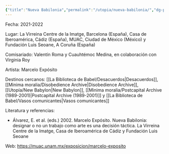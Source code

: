 ```yaml
---
{"title":"Nueva Babilonia","permalink":"/utopia/nueva-babilonia/","dg-publish":true,"tags":["gardenEntry"],"dp-home":null,"dgPassFrontmatter":true,"created":"2025-03-18T11:49:31.000+01:00","updated":"2025-06-04T19:38:00.142+02:00"}
---
```


Fecha: 2021-2022

Lugar: La Virreina Centre de la Imatge, Barcelona (España), Casa de Iberoamérica, Cádiz (España), MUAC, Ciudad de México (México) y Fundación Luis Seoane, A Coruña (España)

Comisariado: Valentín Roma y Cuauhtémoc Medina, en colaboración con Virginia Roy

Artista: Marcelo Expósito

Destinos cercanos: [[La Biblioteca de Babel/Desacuerdos\|Desacuerdos]], [[Minima moralia/Disobedience Archive\|Disobedience Archive]], [[Utopía/New Babylon\|New Babylon]], [[Minima moralia/Postcapital Archive (1989-2001)\|Postcapital Archive (1989-2001)]] y [[La Biblioteca de Babel/Vasos comunicantes\|Vasos comunicantes]]

Literatura y referencias:
- Álvarez, E. et al. (eds.) 2002. Marcelo Expósito. Nueva Babilonia: designar o no un trabajo como arte es una decisión táctica. La Virreina Centre de la Imatge, Casa de Iberoamérica de Cádiz y Fundación Luis Seoane

Web: https://muac.unam.mx/exposicion/marcelo-exposito